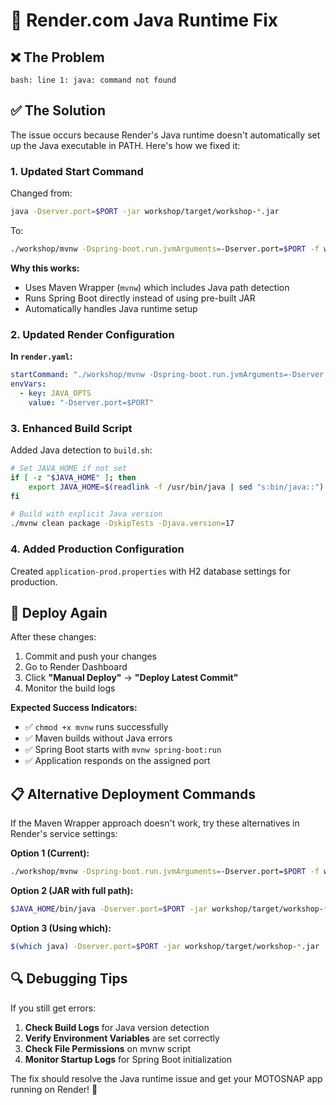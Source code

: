 # 🔧 Render.com Java Runtime Fix

## ❌ **The Problem**

```
bash: line 1: java: command not found
```

## ✅ **The Solution**

The issue occurs because Render's Java runtime doesn't automatically set up the Java executable in PATH. Here's how we fixed it:

### **1. Updated Start Command**

Changed from:

```bash
java -Dserver.port=$PORT -jar workshop/target/workshop-*.jar
```

To:

```bash
./workshop/mvnw -Dspring-boot.run.jvmArguments=-Dserver.port=$PORT -f workshop/pom.xml spring-boot:run
```

**Why this works:**

- Uses Maven Wrapper (`mvnw`) which includes Java path detection
- Runs Spring Boot directly instead of using pre-built JAR
- Automatically handles Java runtime setup

### **2. Updated Render Configuration**

**In `render.yaml`:**

```yaml
startCommand: "./workshop/mvnw -Dspring-boot.run.jvmArguments=-Dserver.port=$PORT -f workshop/pom.xml spring-boot:run"
envVars:
  - key: JAVA_OPTS
    value: "-Dserver.port=$PORT"
```

### **3. Enhanced Build Script**

Added Java detection to `build.sh`:

```bash
# Set JAVA_HOME if not set
if [ -z "$JAVA_HOME" ]; then
    export JAVA_HOME=$(readlink -f /usr/bin/java | sed "s:bin/java::")
fi

# Build with explicit Java version
./mvnw clean package -DskipTests -Djava.version=17
```

### **4. Added Production Configuration**

Created `application-prod.properties` with H2 database settings for production.

## 🚀 **Deploy Again**

After these changes:

1. Commit and push your changes
2. Go to Render Dashboard
3. Click **"Manual Deploy"** → **"Deploy Latest Commit"**
4. Monitor the build logs

**Expected Success Indicators:**

- ✅ `chmod +x mvnw` runs successfully
- ✅ Maven builds without Java errors
- ✅ Spring Boot starts with `mvnw spring-boot:run`
- ✅ Application responds on the assigned port

## 📋 **Alternative Deployment Commands**

If the Maven Wrapper approach doesn't work, try these alternatives in Render's service settings:

**Option 1 (Current):**

```bash
./workshop/mvnw -Dspring-boot.run.jvmArguments=-Dserver.port=$PORT -f workshop/pom.xml spring-boot:run
```

**Option 2 (JAR with full path):**

```bash
$JAVA_HOME/bin/java -Dserver.port=$PORT -jar workshop/target/workshop-*.jar
```

**Option 3 (Using which):**

```bash
$(which java) -Dserver.port=$PORT -jar workshop/target/workshop-*.jar
```

## 🔍 **Debugging Tips**

If you still get errors:

1. **Check Build Logs** for Java version detection
2. **Verify Environment Variables** are set correctly
3. **Check File Permissions** on mvnw script
4. **Monitor Startup Logs** for Spring Boot initialization

The fix should resolve the Java runtime issue and get your MOTOSNAP app running on Render! 🎉